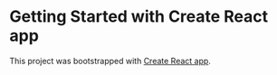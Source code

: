 # Getting Started with Create React app

This project was bootstrapped with [Create React app](https://github.com/facebook/create-react-app).
